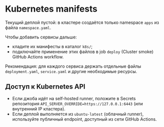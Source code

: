 # Kubernetes manifests

Текущий деплой пустой: в кластере создаётся только namespace `apps` из файла `namespace.yaml`.

Чтобы добавить сервисы дальше:

- кладите их манифесты в каталог `k8s/`;
- подключайте применение этих файлов в job `deploy` (Cluster smoke) GitHub Actions workflow.

Рекомендация: для каждого сервиса держать отдельные файлы `deployment.yaml`, `service.yaml` и другие необходимые ресурсы.

## Доступ к Kubernetes API

- Если джоба идёт на self-hosted runner, положите в Secrets репозитория `API_SERVER_OVERRIDE=https://127.0.0.1:6443` (или внутренний IP кластера).
- Если деплой выполняется из `ubuntu-latest` (облачный runner), используйте публичный endpoint, доступный из сети GitHub Actions.
